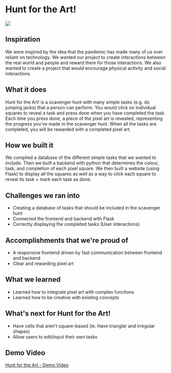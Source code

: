 # Hunt for the Art!
![](https://github.com/ryan-lam/Hunt-for-the-Art/blob/main/static/Huntforart_logo.png)

## Inspiration
We were inspired by the idea that the pandemic has made many of us over reliant on technology. We wanted our project to create interactions between the real world and people and reward them for those interactions. We also wanted to create a project that would encourage physical activity and social interactions

## What it does
Hunt for the Art! is a scavenger hunt with many simple tasks (e.g. do jumping jacks) that a person can perform. You would click on individual squares to reveal a task and press done when you have completed the task. Each time you press done, a piece of the pixel art is revealed, representing the progress you’ve made in the scavenger hunt. When all the tasks are completed, you will be rewarded with a completed pixel art.

## How we built it
We compiled a database of the different simple tasks that we wanted to include. Then we built a backend with python that determines the colour, task, and completion of each pixel square. We then built a website (using Flask) to display all the squares as well as a way to click each square to reveal its task + mark each task as done.

## Challenges we ran into
- Creating a database of tasks that should be included in the scavenger hunt
- Connected the frontend and backend with Flask
- Correctly displaying the completed tasks (User interactions)

## Accomplishments that we're proud of
- A responsive frontend driven by fast communication between frontend and backend
- Clear and rewarding pixel art

## What we learned
- Learned how to integrate pixel art with complex functions
- Learned how to be creative with existing concepts

## What's next for Hunt for the Art!
- Have cells that aren't square-based (ie. Have trianglar and irregular shapes)
- Allow users to edit/input their own tasks

## Demo Video
[Hunt for the Art - Demo Video](https://youtu.be/neMNC7yN4cE)

